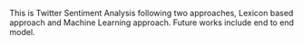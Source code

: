 This is Twitter Sentiment Analysis following two approaches, Lexicon based approach and Machine Learning approach.
Future works include end to end model.
